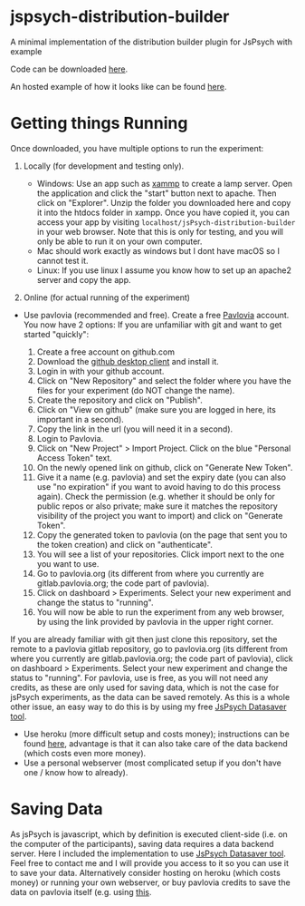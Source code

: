 # jspsych-distribution-builder
A minimal implementation of the distribution builder plugin for JsPsych with example

Code can be downloaded [here](https://github.com/julianquandt/jspsych-distribution-builder/archive/refs/heads/main.zip). 

An hosted example of how it looks like can be found [here](https://server.julianquandt.com/jspsych-distribution-builder/).

# Getting things Running

Once downloaded, you have multiple options to run the experiment:

1. Locally (for development and testing only).

   - Windows: Use an app such as [xammp](https://www.apachefriends.org/) to create a lamp server. Open the application and click the "start" button next to apache. Then click on "Explorer". Unzip the folder you downloaded here and copy it into the htdocs folder in xampp. Once you have copied it, you can access your app by visiting `localhost/jsPsych-distribution-builder` in your web browser. Note that this is only for testing, and you will only be able to run it on your own computer.
   - Mac should work exactly as windows but I dont have macOS so I cannot test it.
   - Linux: If you use linux I assume you know how to set up an apache2 server and copy the app.

3. Online (for actual running of the experiment)

  - Use pavlovia (recommended and free). Create a free [Pavlovia](https://pavlovia.org/) account.
    You now have 2 options:
    If you are unfamiliar with git and want to get started "quickly":

     1. Create a free account on github.com
     2. Download the [github desktop client](https://desktop.github.com/download/) and install it.
     3. Login in with your github account.
     4. Click on "New Repository" and select the folder where you have the files for your experiment (do NOT change the name).
     5. Create the repository and click on "Publish".
     6. Click on "View on github" (make sure you are logged in here, its important in a second).
     7. Copy the link in the url (you will need it in a second).
     8. Login to Pavlovia.
     9. Click on "New Project" > Import Project. Click on the blue "Personal Access Token" text.
     10. On the newly opened link on github, click on "Generate New Token".
     11. Give it a name (e.g. pavlovia) and set the expiry date (you can also use "no expiration" if you want to avoid having to do this process again). Check the permission (e.g. whether it should be only for public repos or also private; make sure it matches the repository visibility of the project you want to import) and click on "Generate Token". 
     12. Copy the generated token to pavlovia (on the page that sent you to the token creation) and click on "authenticate".
     13. You will see a list of your repositories. Click import next to the one you want to use.
     14. Go to pavlovia.org (its different from where you currently are gitlab.pavlovia.org; the code part of pavlovia).
     15. Click on dashboard > Experiments. Select your new experiment and change the status to "running".
     16. You will now be able to run the experiment from any web browser, by using the link provided by pavlovia in the upper right corner.

   If you are already familiar with git then just clone this repository, set the remote to a pavlovia gitlab repository, go to pavlovia.org (its different from where you currently are gitlab.pavlovia.org; the code part of pavlovia), click on dashboard > Experiments. Select your new experiment and change the status to "running".
   For pavlovia, use is free, as you will not need any credits, as these are only used for saving data, which is not the case for jsPsych experiments, as the data can be saved remotely. As this is a whole other issue, an easy way to do this is by using my free [JsPsych Datasaver tool](https://server.julianquandt.com/jspsych_datasaver).

  - Use heroku (more difficult setup and costs money); instructions can be found [here](https://github.com/Tuuleh/jsPsychBackendStart), advantage is that it can also take care of the data backend (which costs even more money).
  - Use a personal webserver (most complicated setup if you don't have one / know how to already).

# Saving Data

As jsPsych is javascript, which by definition is executed client-side (i.e. on the computer of the participants), saving data requires a data backend server. Here I included the implementation to use [JsPsych Datasaver tool](https://server.julianquandt.com/jspsych_datasaver). Feel free to contact me and I will provide you access to it so you can use it to save your data. Alternatively consider hosting on heroku (which costs money) or running your own webserver, or buy pavlovia credits to save the data on pavlovia itself (e.g. using [this](https://gitlab.pavlovia.org/tpronk/jsPsych_SimpleReactionTime/tree/master).
